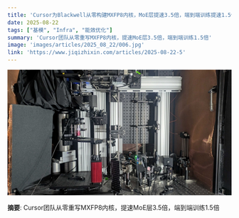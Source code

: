 ```yaml
---
title: 'Cursor为Blackwell从零构建MXFP8内核，MoE层提速3.5倍，端到端训练提速1.5倍'
date: 2025-08-22
tags: ["基模", "Infra", "能效优化"]
summary: 'Cursor团队从零重写MXFP8内核，提速MoE层3.5倍，端到端训练1.5倍'
image: 'images/articles/2025_08_22/006.jpg'
link: 'https://www.jiqizhixin.com/articles/2025-08-22-5'
---
```

![Cursor为Blackwell从零构建MXFP8内核，MoE层提速3.5倍，端到端训练提速1.5倍](images/articles/2025_08_22/006.jpg)

**摘要**: Cursor团队从零重写MXFP8内核，提速MoE层3.5倍，端到端训练1.5倍
